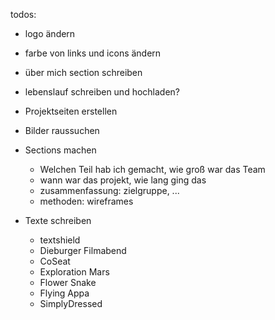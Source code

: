 todos:
- logo ändern
- farbe von links und icons ändern
- über mich section schreiben
- lebenslauf schreiben und hochladen?


- Projektseiten erstellen
- Bilder raussuchen
- Sections machen
  - Welchen Teil hab ich gemacht, wie groß war das Team
  - wann war das projekt, wie lang ging das
  - zusammenfassung: zielgruppe, ...
  - methoden: wireframes
- Texte schreiben
  - textshield
  - Dieburger Filmabend
  - CoSeat
  - Exploration Mars
  - Flower Snake
  - Flying Appa
  - SimplyDressed
